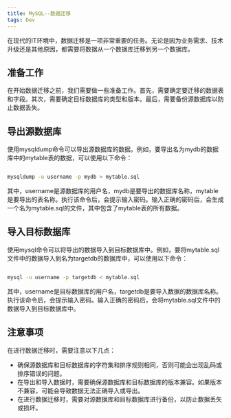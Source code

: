 ```yaml
---
title: MySQL--数据迁移
tags: Dev
---
```


在现代的IT环境中，数据迁移是一项非常重要的任务。无论是因为业务需求、技术升级还是其他原因，都需要将数据从一个数据库迁移到另一个数据库。

## 准备工作

在开始数据迁移之前，我们需要做一些准备工作。首先，需要确定要迁移的数据表和字段。其次，需要确定目标数据库的类型和版本。最后，需要备份源数据库以防止数据丢失。

## 导出源数据库

使用mysqldump命令可以导出源数据库的数据。例如，要导出名为mydb的数据库中的mytable表的数据，可以使用以下命令：

```bash

mysqldump -u username -p mydb > mytable.sql


```

其中，username是源数据库的用户名，mydb是要导出的数据库名称，mytable是要导出的表名称。执行该命令后，会提示输入密码。输入正确的密码后，会生成一个名为mytable.sql的文件，其中包含了mytable表的所有数据。

## 导入目标数据库

使用mysql命令可以将导出的数据导入到目标数据库中。例如，要将mytable.sql文件中的数据导入到名为targetdb的数据库中，可以使用以下命令：

```bash

mysql -u username -p targetdb < mytable.sql


```

其中，username是目标数据库的用户名，targetdb是要导入数据的数据库名称。执行该命令后，会提示输入密码。输入正确的密码后，会将mytable.sql文件中的数据导入到目标数据库中。

## 注意事项

在进行数据迁移时，需要注意以下几点：

  * 确保源数据库和目标数据库的字符集和排序规则相同，否则可能会出现乱码或排序错误的问题。
  * 在导出和导入数据时，需要确保源数据库和目标数据库的版本兼容。如果版本不兼容，可能会导致数据无法正确导入或导出。
  * 在进行数据迁移时，需要对源数据库和目标数据库进行备份，以防止数据丢失或损坏。